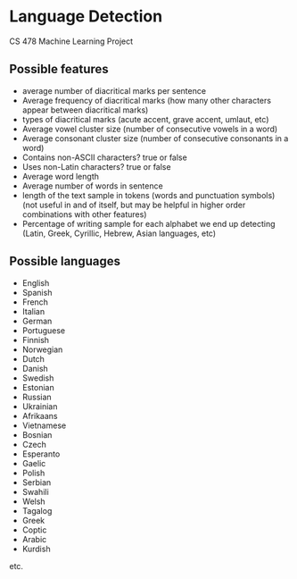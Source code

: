 # Language Detection

CS 478 Machine Learning Project

## Possible features

* average number of diacritical marks per sentence
* Average frequency of diacritical marks (how many other characters appear between diacritical marks)
* types of diacritical marks (acute accent, grave accent, umlaut, etc)
* Average vowel cluster size (number of consecutive vowels in a word)
* Average consonant cluster size (number of consecutive consonants in a word)
* Contains non-ASCII characters? true or false
* Uses non-Latin characters? true or false
* Average word length
* Average number of words in sentence
* length of the text sample in tokens (words and punctuation symbols) (not useful in and of itself, but may be helpful in higher order combinations with other features)
* Percentage of writing sample for each alphabet we end up detecting (Latin, Greek, Cyrillic, Hebrew, Asian languages, etc)

## Possible languages

* English
* Spanish
* French
* Italian
* German
* Portuguese
* Finnish
* Norwegian
* Dutch
* Danish
* Swedish
* Estonian
* Russian
* Ukrainian
* Afrikaans
* Vietnamese
* Bosnian
* Czech
* Esperanto
* Gaelic
* Polish
* Serbian
* Swahili
* Welsh
* Tagalog
* Greek
* Coptic
* Arabic
* Kurdish

etc.

